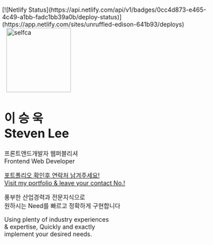 <!DOCTYPE html>
<html lang="en">
<head>
  <meta charset="UTF-8">
  <meta name="viewport" content="width=device-width, initial-scale=1.0">
  <meta http-equiv="X-UA-Compatible" content="ie=edge">
  <title>Document</title>
  <style>
/*  .container h1 { font-size: calc(112.5% + 0.5vw); }
  .container p { font-size: calc(100% + 0.5vw); }
  .container a { font-size: calc(100% + 0.5vw); }*/
body {
  margin : 5px;
  padding: 0;
}
/*.card {
    box-shadow: 0 4px 8px 0 rgba(0,0,0,0.2);
    transition: 0.3s;
    display: inline-block;
  }

  .card:hover {
    box-shadow: 0 8px 16px 0 rgba(0,0,0,0.2);
  }*/
.card {
  margin: 0;
  padding-left: 5;
}
  .container {
  }
  #pic {
    padding-left: 5px;
    width: 20vw;
    height: auto;
}
.container>h1, p {
  padding: 0;
  margin: 0;
}
  </style>
  </head>
  <body>
  [![Netlify Status](https://api.netlify.com/api/v1/badges/0cc4d873-e465-4c49-a1bb-fadc1bb39a0b/deploy-status)](https://app.netlify.com/sites/unruffled-edison-641b93/deploys)
  <div class="card">
    <div id="pic">
      <img src="https://stevenlee4083.github.io/images/sosewon.jpeg" alt="selfca" width="150px">
    </div>
    <div class="container">
      <h1 class="ko">이 승 욱 <br>Steven Lee </h1>
      <p class="ko">프론트앤드개발자 웹퍼블리셔 <br>Frontend Web Developer</p>
      <a class="ko" href="https://stevenlee4083.github.io/responsive_web_design/fcctrial527.html">포트폴리오 확인후 연락처 남겨주세요!</a><br>
      <a href="https://stevenlee4083.github.io/responsive_web_design/fcctrial527.html">Visit my portfolio & leave your contact No.!</a>
      <p class="ko">풍부한 산업경력과 전문지식으로 <br> 원하시는 Need를 빠르고 정확하게 구현합니다</p>
      <p>Using plenty of industry experiences <br> & expertise, Quickly and exactly <br>implement your desired needs.</p>
    </div>
  </div>
</body>
</html>

